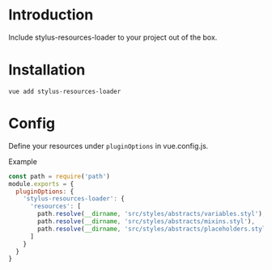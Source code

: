 # Introduction

Include stylus-resources-loader to your project out of the box.

# Installation

```
vue add stylus-resources-loader
```

# Config

Define your resources under `pluginOptions` in vue.config.js.

Example

```js
const path = require('path')
module.exports = {
  pluginOptions: {
    'stylus-resources-loader': {
      'resources': [
        path.resolve(__dirname, 'src/styles/abstracts/variables.styl'),
        path.resolve(__dirname, 'src/styles/abstracts/mixins.styl'),
        path.resolve(__dirname, 'src/styles/abstracts/placeholders.styl')
      ]
    }
  }
}
```
